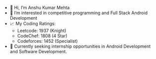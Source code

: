 - 👋 Hi, I’m Anshu Kumar Mehta
- 👀 I’m interested in competitive programming and Full Stack Android Development
- 📈 My Coding Ratings: 
  - Leetcode: 1937 (Knight)
  - CodeChef: 1808 (4 Star)
  - Codeforces: 1452 (Specialist)
- 💼 Currently seeking internship opportunities in Android Development and Software Development.


<!---
anshux2211/anshux2211 is a ✨ special ✨ repository because its `README.md` (this file) appears on your GitHub profile.
You can click the Preview link to take a look at your changes.
--->
